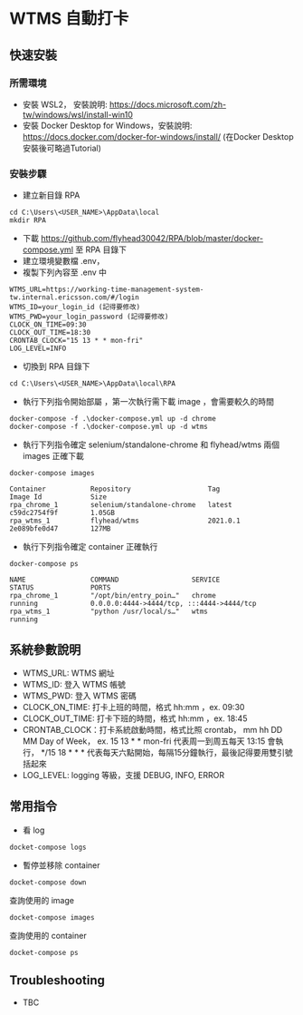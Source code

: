 # WTMS 自動打卡

## 快速安裝
### 所需環境 

* 安裝 WSL2， 安裝說明: https://docs.microsoft.com/zh-tw/windows/wsl/install-win10
* 安裝 Docker Desktop for Windows，安裝說明: https://docs.docker.com/docker-for-windows/install/
(在Docker Desktop安裝後可略過Tutorial)

### 安裝步驟
* 建立新目錄 RPA
```shell
cd C:\Users\<USER_NAME>\AppData\local
mkdir RPA
```

* 下載 https://github.com/flyhead30042/RPA/blob/master/docker-compose.yml 至 RPA 目錄下
* 建立環境變數檔 .env，
* 複製下列內容至 .env 中

```commandline
WTMS_URL=https://working-time-management-system-tw.internal.ericsson.com/#/login
WTMS_ID=your_login_id (記得要修改)
WTMS_PWD=your_login_password (記得要修改)
CLOCK_ON_TIME=09:30
CLOCK_OUT_TIME=18:30
CRONTAB_CLOCK="15 13 * * mon-fri"
LOG_LEVEL=INFO
```  

* 切換到 RPA 目錄下
```commandline
cd C:\Users\<USER_NAME>\AppData\local\RPA
```
* 執行下列指令開始部屬 ，第一次執行需下載 image ，會需要較久的時間
```commandline
docker-compose -f .\docker-compose.yml up -d chrome
docker-compose -f .\docker-compose.yml up -d wtms
```

* 執行下列指令確定 selenium/standalone-chrome 和 flyhead/wtms 兩個 images 正確下載 
```commandline
docker-compose images
```

```shell
Container           Repository                   Tag                 Image Id            Size
rpa_chrome_1        selenium/standalone-chrome   latest              c59dc2754f9f        1.05GB
rpa_wtms_1          flyhead/wtms                 2021.0.1            2e089bfe0d47        127MB
```

* 執行下列指令確定 container 正確執行 
```commandline
docker-compose ps
```
```shell
NAME                COMMAND                  SERVICE             STATUS              PORTS
rpa_chrome_1        "/opt/bin/entry_poin…"   chrome              running             0.0.0.0:4444->4444/tcp, :::4444->4444/tcp
rpa_wtms_1          "python /usr/local/s…"   wtms                running
```

## 系統參數說明
* WTMS_URL: WTMS 網址
* WTMS_ID: 登入 WTMS 帳號
* WTMS_PWD: 登入 WTMS 密碼
* CLOCK_ON_TIME: 打卡上班的時間，格式 hh:mm ，ex. 09:30
* CLOCK_OUT_TIME: 打卡下班的時間，格式 hh:mm ，ex. 18:45
* CRONTAB_CLOCK：打卡系統啟動時間，格式比照 crontab， mm hh DD MM Day of Week， 
ex. 15 13 * * mon-fri 代表周一到周五每天 13:15 會執行， */15 18 * * * 代表每天六點開始，每隔15分鐘執行，最後記得要用雙引號括起來
* LOG_LEVEL: logging 等級，支援 DEBUG, INFO, ERROR

## 常用指令
* 看 log
```commandline
docket-compose logs
```
* 暫停並移除 container 
```commandline
docket-compose down
```

 查詢使用的 image 
```commandline
docket-compose images
```

查詢使用的 container 
```commandline
docket-compose ps
```

## Troubleshooting
 * TBC